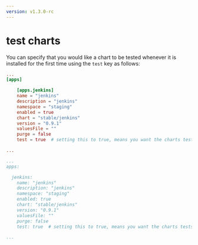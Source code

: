 ```yaml
---
version: v1.3.0-rc
---
```


# test charts

You can specify that you would like a chart to be tested whenever it is installed for the first time using the `test` key as follows:

```toml
...
[apps]

    [apps.jenkins]
    name = "jenkins" 
    description = "jenkins"
    namespace = "staging" 
    enabled = true 
    chart = "stable/jenkins" 
    version = "0.9.1" 
    valuesFile = "" 
    purge = false 
    test = true  # setting this to true, means you want the charts tests to be run on this release when it is installed. 

...

```

```yaml
...
apps:

  jenkins:
    name: "jenkins"
    description: "jenkins"
    namespace: "staging"
    enabled: true
    chart: "stable/jenkins"
    version: "0.9.1"
    valuesFile: ""
    purge: false
    test: true  # setting this to true, means you want the charts tests to be run on this release when it is installed.

...

```